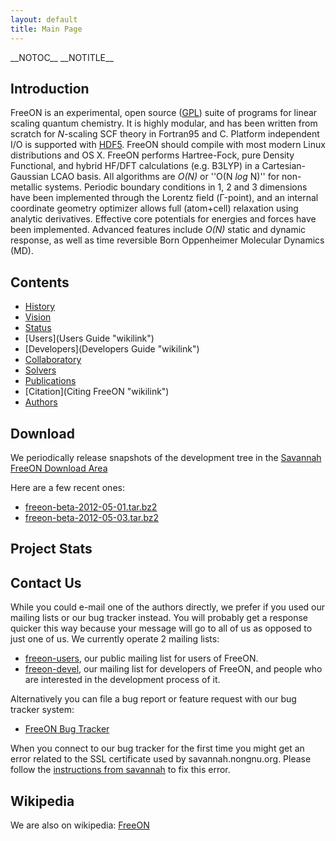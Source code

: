 ```yaml
---
layout: default
title: Main Page
---
```


\_\_NOTOC\_\_ \_\_NOTITLE\_\_

Introduction
------------

FreeON is an experimental, open source ([GPL](http://www.gnu.org/licenses/gpl.html)) suite of programs for linear scaling quantum chemistry. It is highly modular, and has been written from scratch for *N*-scaling SCF theory in Fortran95 and C. Platform independent I/O is supported with [HDF5](http://www.hdfgroup.org/HDF5/). FreeON should compile with most modern Linux distributions and OS X. FreeON performs Hartree-Fock, pure Density Functional, and hybrid HF/DFT calculations (e.g. B3LYP) in a Cartesian-Gaussian LCAO basis. All algorithms are *O(N)* or ''O(N *log* N)'' for non-metallic systems. Periodic boundary conditions in 1, 2 and 3 dimensions have been implemented through the Lorentz field (Γ-point), and an internal coordinate geometry optimizer allows full (atom+cell) relaxation using analytic derivatives. Effective core potentials for energies and forces have been implemented. Advanced features include *O(N)* static and dynamic response, as well as time reversible Born Oppenheimer Molecular Dynamics (MD).

Contents
--------

-   [History](History "wikilink")
-   [Vision](Vision "wikilink")
-   [Status](http://www.freeon.org:8010)
-   [Users](Users Guide "wikilink")
-   [Developers](Developers Guide "wikilink")
-   [Collaboratory](Collaboratory "wikilink")
-   [Solvers](Solvers "wikilink")
-   [Publications](Publications "wikilink")
-   [Citation](Citing FreeON "wikilink")
-   [Authors](Authors "wikilink")

Download
--------

We periodically release snapshots of the development tree in the [Savannah FreeON Download Area](http://savannah.nongnu.org/files/?group=freeon)

Here are a few recent ones:

-   [freeon-beta-2012-05-01.tar.bz2](http://download.savannah.gnu.org/releases/freeon/freeon-beta-2012-05-01.tar.bz2)
-   [freeon-beta-2012-05-03.tar.bz2](http://download.savannah.gnu.org/releases/freeon/freeon-beta-2012-05-03.tar.bz2)

Project Stats
-------------

<ohlohStats/>

Contact Us
----------

While you could e-mail one of the authors directly, we prefer if you used our mailing lists or our bug tracker instead. You will probably get a response quicker this way because your message will go to all of us as opposed to just one of us. We currently operate 2 mailing lists:

-   [freeon-users](http://lists.nongnu.org/mailman/listinfo/freeon-users), our public mailing list for users of FreeON.
-   [freeon-devel](http://lists.nongnu.org/mailman/listinfo/freeon-devel), our mailing list for developers of FreeON, and people who are interested in the development process of it.

Alternatively you can file a bug report or feature request with our bug tracker system:

-   [FreeON Bug Tracker](https://savannah.nongnu.org/bugs/?group=freeon)

When you connect to our bug tracker for the first time you might get an error related to the SSL certificate used by savannah.nongnu.org. Please follow the [instructions from savannah](http://savannah.nongnu.org/tls/tutorial/) to fix this error.

Wikipedia
---------

We are also on wikipedia: [FreeON](http://en.wikipedia.org/wiki/FreeON)
